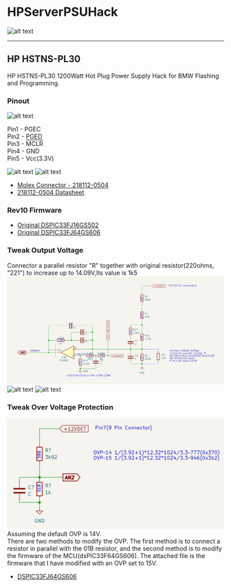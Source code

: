 # **HPServerPSUHack**

![alt text][image11]

---

## HP HSTNS-PL30

HP HSTNS-PL30 1200Watt Hot Plug Power Supply Hack for BMW Flashing and Programming.


[//]: # (Image References)
[image1]: ./resources/mb_front.png "MB Front"
[image2]: ./resources/sb1_front.png "SB1 Front"
[image3]: ./resources/sb1_back.png "SB1 Back"
[image4]: ./resources/pickit3.png "Pickit3"
[image5]: ./resources/connector.png "Connector"
[image6]: ./resources/cable.png "Cable"
[image7]: ./resources/debug.png "Debug"
[image8]: ./resources/vout_fb_sch.png "+12V Feedback Schematic"
[image9]: ./resources/vout_fb_pcb.png "+12V Feedback PCB"
[image10]: ./resources/OVP.png "Over Voltage Protection"
[image11]: ./resources/PL30.png "HP HSTNS-PL30"
[image12]: ./resources/VR.png "10K VR(53CAD-D28-B15L)"



### Pinout

![alt text][image7]

Pin1 - PGEC  
Pin2 - PGED  
Pin3 - <span style="text-decoration:overline">MCLR</span>  
Pin4 - GND  
Pin5 - Vcc(3.3V)  

![alt text][image4]
![alt text][image5]

* [Molex Connector - 218112-0504](https://www.mouser.com/ProductDetail/538-218112-0504)
* [218112-0504 Datasheet](https://www.mouser.com/datasheet/2/276/3/2181120504_CABLE_ASSEMBLIES-2864576.pdf)

### Rev10 Firmware

* [Original DSPIC33FJ16GS502](firmware/Rev10/DSPIC33FJ16GS502.hex)
* [Original DSPIC33FJ64GS606](firmware/Rev10/DSPIC33FJ64GS606.hex)

### Tweak Output Voltage
Connector a parallel resistor "R" together with original resistor(220ohms, "221") to increase up to 14.09V,Its value is 1k5
![alt text][image8]
![alt text][image9]
![alt text][image12]

### Tweak Over Voltage Protection
![alt text][image10]
Assuming the default OVP is 14V.  
There are two methods to modify the OVP. The first method is to connect a resistor in parallel with the 01B resistor, and the second method is to modify the firmware of the MCU(dsPIC33F64GS606).
The attached file is the firmware that I have modified with an OVP set to 15V.

* [DSPIC33FJ64GS606](firmware/Rev10/Patch/DSPIC33FJ64GS606.hex)
